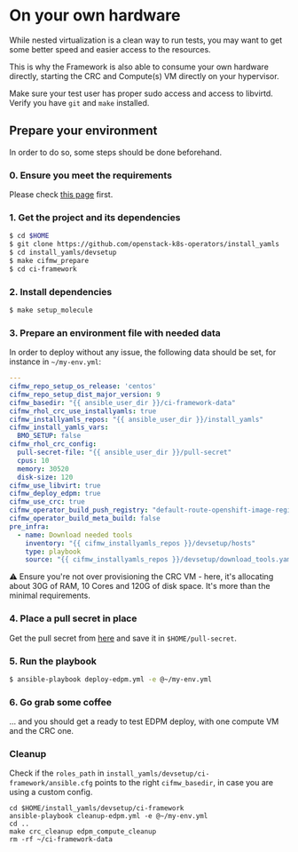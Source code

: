 # On your own hardware
While nested virtualization is a clean way to run tests, you may want to get
some better speed and easier access to the resources.

This is why the Framework is also able to consume your own hardware directly,
starting the CRC and Compute(s) VM directly on your hypervisor.

Make sure your test user has proper sudo access and
access to libvirtd. Verify you have `git` and `make` installed.

## Prepare your environment
In order to do so, some steps should be done beforehand.

### 0. Ensure you meet the requirements
Please check [this page](./01_requirements.md) first.

### 1. Get the project and its dependencies
```Bash
$ cd $HOME
$ git clone https://github.com/openstack-k8s-operators/install_yamls
$ cd install_yamls/devsetup
$ make cifmw_prepare
$ cd ci-framework
```

### 2. Install dependencies
```Bash
$ make setup_molecule
```

### 3. Prepare an environment file with needed data
In order to deploy without any issue, the following data should be set, for
instance in `~/my-env.yml`:
```YAML
---
cifmw_repo_setup_os_release: 'centos'
cifmw_repo_setup_dist_major_version: 9
cifmw_basedir: "{{ ansible_user_dir }}/ci-framework-data"
cifmw_rhol_crc_use_installyamls: true
cifmw_installyamls_repos: "{{ ansible_user_dir }}/install_yamls"
cifmw_install_yamls_vars:
  BMO_SETUP: false
cifmw_rhol_crc_config:
  pull-secret-file: "{{ ansible_user_dir }}/pull-secret"
  cpus: 10
  memory: 30520
  disk-size: 120
cifmw_use_libvirt: true
cifmw_deploy_edpm: true
cifmw_use_crc: true
cifmw_operator_build_push_registry: "default-route-openshift-image-registry.apps-crc.testing"
cifmw_operator_build_meta_build: false
pre_infra:
  - name: Download needed tools
    inventory: "{{ cifmw_installyamls_repos }}/devsetup/hosts"
    type: playbook
    source: "{{ cifmw_installyamls_repos }}/devsetup/download_tools.yaml"
```

⚠️ Ensure you're not over provisioning the CRC VM - here, it's allocating
about 30G of RAM, 10 Cores and 120G of disk space. It's more than the minimal
requirements.

### 4. Place a pull secret in place

Get the pull secret from [here](https://cloud.redhat.com/openshift/create/local)
and save it in `$HOME/pull-secret`.

### 5. Run the playbook
```Bash
$ ansible-playbook deploy-edpm.yml -e @~/my-env.yml
```

### 6. Go grab some coffee
... and you should get a ready to test EDPM deploy, with one compute VM and
the CRC one.

### Cleanup

Check if the `roles_path` in `install_yamls/devsetup/ci-framework/ansible.cfg`
points to the right `cifmw_basedir`, in case you are using a custom config.

```
cd $HOME/install_yamls/devsetup/ci-framework
ansible-playbook cleanup-edpm.yml -e @~/my-env.yml
cd ..
make crc_cleanup edpm_compute_cleanup
rm -rf ~/ci-framework-data
```
